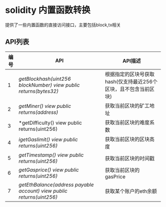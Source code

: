 # solidity 内置函数转换
提供了一些内置函数的直接访问接口，主要包括block,tx相关

## API列表

编号 | API | API描述
---|---|---
1 | *getBlockhash(uint256 blockNumber) view public returns(bytes32)* | 根据指定的区块号获取hash(仅支持最近256个区块，且不包含当前区块)
2 | *getMiner() view public returns(address)* |获取当前区块的矿工地址
3 | *getDifficulty() view public returns(uint256) |获取当前区块的难度系数
4 | *igetGaslimit() view public returns(uint256)* | 获取当前区块的区块高度
5 | *getTimestamp() view public returns(uint256)* | 获取当前区块的时间戳
6 | *getGasprice() view public returns(uint256)* | 获取当前区块的gasPrice
7 | *getEthBalance(address payable account) view public returns(uint256)* | 获取某个账户的eth余额

